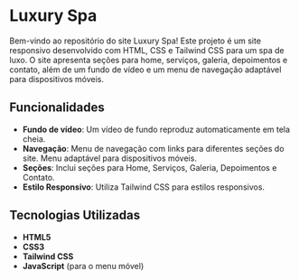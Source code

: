 # Luxury Spa

Bem-vindo ao repositório do site Luxury Spa! Este projeto é um site responsivo desenvolvido com HTML, CSS e Tailwind CSS para um spa de luxo. O site apresenta seções para home, serviços, galeria, depoimentos e contato, além de um fundo de vídeo e um menu de navegação adaptável para dispositivos móveis.

## Funcionalidades

- **Fundo de vídeo**: Um vídeo de fundo reproduz automaticamente em tela cheia.
- **Navegação**: Menu de navegação com links para diferentes seções do site. Menu adaptável para dispositivos móveis.
- **Seções**: Inclui seções para Home, Serviços, Galeria, Depoimentos e Contato.
- **Estilo Responsivo**: Utiliza Tailwind CSS para estilos responsivos.

## Tecnologias Utilizadas

- **HTML5**
- **CSS3**
- **Tailwind CSS**
- **JavaScript** (para o menu móvel)


